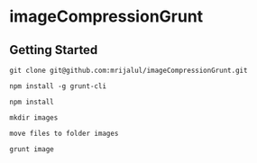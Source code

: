 # imageCompressionGrunt
## Getting Started

```
git clone git@github.com:mrijalul/imageCompressionGrunt.git
```

```
npm install -g grunt-cli
```

```
npm install
```

```
mkdir images
```
```
move files to folder images
```
```
grunt image
```
